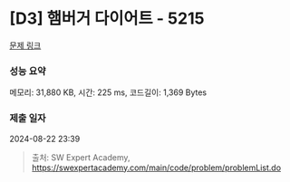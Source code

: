 # [D3] 햄버거 다이어트 - 5215 

[문제 링크](https://swexpertacademy.com/main/code/problem/problemDetail.do?contestProbId=AWT-lPB6dHUDFAVT) 

### 성능 요약

메모리: 31,880 KB, 시간: 225 ms, 코드길이: 1,369 Bytes

### 제출 일자

2024-08-22 23:39



> 출처: SW Expert Academy, https://swexpertacademy.com/main/code/problem/problemList.do
